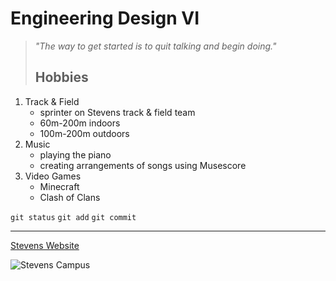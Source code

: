 # Engineering Design VI
> _"The way to get started is to quit talking and begin doing."_
> ## **Hobbies**
1. Track & Field
   + sprinter on Stevens track & field team
   + 60m-200m indoors
   + 100m-200m outdoors
2. Music
   + playing the piano
   + creating arrangements of songs using Musescore
3. Video Games
   + Minecraft
   + Clash of Clans

`git status`
`git add`
`git commit`

---
[Stevens Website](https://www.stevens.edu/)

![Stevens Campus](https://www.stevens.edu/_next/image?url=https%3A%2F%2Fimages.ctfassets.net%2Fmviowpldu823%2Fddac2e3249f91404d97ccc57a42e468a%2F09bf619b68c6041d99d66541b3d33e94%2FAerial-281_0003-Enhanced.jpg%3Fw%3D2400%26h%3D1350%26f%3Dcenter%26q%3D80%26fit%3Dfill&w=2400&q=80)
